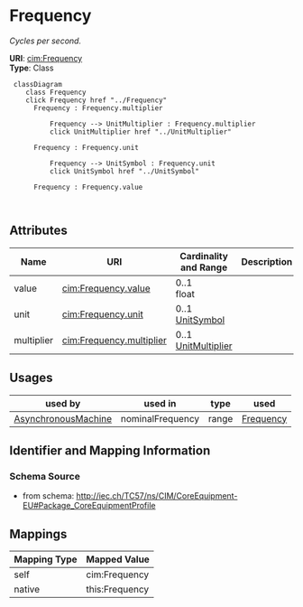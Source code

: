 # Frequency


_Cycles per second._





**URI**: [cim:Frequency](http://iec.ch/TC57/CIM100#Frequency)<br />
**Type**: Class




```mermaid
 classDiagram
    class Frequency
    click Frequency href "../Frequency"
      Frequency : Frequency.multiplier
        
          Frequency --> UnitMultiplier : Frequency.multiplier
          click UnitMultiplier href "../UnitMultiplier"
        
      Frequency : Frequency.unit
        
          Frequency --> UnitSymbol : Frequency.unit
          click UnitSymbol href "../UnitSymbol"
        
      Frequency : Frequency.value
        
      
```




<!-- no inheritance hierarchy -->


## Attributes


| Name | URI | Cardinality and Range | Description | Inheritance |
| ---  | --- | --- | --- | --- |
| value | [cim:Frequency.value](http://iec.ch/TC57/CIM100#Frequency.value) | 0..1 <br />  float  |  | direct |
| unit | [cim:Frequency.unit](http://iec.ch/TC57/CIM100#Frequency.unit) | 0..1 <br />  [UnitSymbol](UnitSymbol.md)  |  | direct |
| multiplier | [cim:Frequency.multiplier](http://iec.ch/TC57/CIM100#Frequency.multiplier) | 0..1 <br />  [UnitMultiplier](UnitMultiplier.md)  |  | direct |





## Usages

| used by | used in | type | used |
| ---  | --- | --- | --- |
| [AsynchronousMachine](AsynchronousMachine.md) | nominalFrequency | range | [Frequency](Frequency.md) |






## Identifier and Mapping Information







### Schema Source


* from schema: http://iec.ch/TC57/ns/CIM/CoreEquipment-EU#Package_CoreEquipmentProfile





## Mappings

| Mapping Type | Mapped Value |
| ---  | ---  |
| self | cim:Frequency |
| native | this:Frequency |





